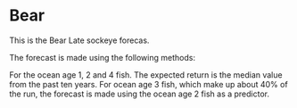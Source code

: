 # Bear
This is the Bear Late sockeye forecas.

The forecast is made using the following methods:

For the ocean age 1, 2 and 4 fish. The expected return is the median value from the past ten years. 
For ocean age 3 fish, which make up about 40% of the run, the forecast is made using the ocean age 2 fish as a predictor. 
